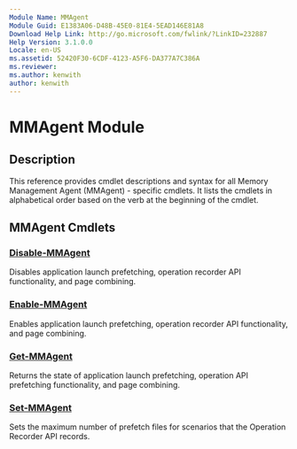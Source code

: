 ```yaml
---
Module Name: MMAgent
Module Guid: E1383A06-D48B-45E0-81E4-5EAD146E81A8
Download Help Link: http://go.microsoft.com/fwlink/?LinkID=232887
Help Version: 3.1.0.0
Locale: en-US
ms.assetid: 52420F30-6CDF-4123-A5F6-DA377A7C386A
ms.reviewer:
ms.author: kenwith
author: kenwith
---
```


# MMAgent Module
## Description
This reference provides cmdlet descriptions and syntax for all Memory Management Agent (MMAgent) - specific cmdlets. It lists the cmdlets in alphabetical order based on the verb at the beginning of the cmdlet.

## MMAgent Cmdlets
### [Disable-MMAgent](./Disable-MMAgent.md)
Disables application launch prefetching, operation recorder API functionality, and page combining.

### [Enable-MMAgent](./Enable-MMAgent.md)
Enables application launch prefetching, operation recorder API functionality, and page combining.

### [Get-MMAgent](./Get-MMAgent.md)
Returns the state of application launch prefetching, operation API prefetching functionality, and page combining.

### [Set-MMAgent](./Set-MMAgent.md)
Sets the maximum number of prefetch files for scenarios that the Operation Recorder API records.

